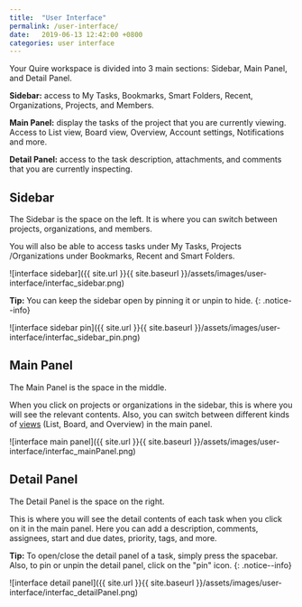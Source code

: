 ```yaml
---
title:  "User Interface"
permalink: /user-interface/
date:   2019-06-13 12:42:00 +0800
categories: user interface
---
```


Your Quire workspace is divided into 3 main sections: Sidebar, Main Panel, and Detail Panel. 

**Sidebar:** access to My Tasks, Bookmarks, Smart Folders, Recent, Organizations, Projects, and Members.

**Main Panel:** display the tasks of the project that you are currently viewing. Access to List view, Board view, Overview, Account settings, Notifications and more.

**Detail Panel:**  access to the task description, attachments, and comments that you are currently inspecting.



## Sidebar 
The Sidebar is the space on the left. It is where you can switch between projects, organizations, and members.

You will also be able to access tasks under My Tasks, Projects /Organizations under Bookmarks, Recent and Smart Folders. 


![interface sidebar]({{ site.url }}{{ site.baseurl }}/assets/images/user-interface/interfac_sidebar.png)



**Tip:** You can keep the sidebar open by pinning it or unpin to hide.
{: .notice--info}

![interface sidebar pin]({{ site.url }}{{ site.baseurl }}/assets/images/user-interface/interfac_sidebar_pin.png)



## Main Panel
The Main Panel is the space in the middle.

When you click on projects or organizations in the sidebar, this is where you will see the relevant contents.
Also, you can switch between different kinds of [views](/guide/project-view/) (List, Board, and Overview) in the main panel. 


![interface main panel]({{ site.url }}{{ site.baseurl }}/assets/images/user-interface/interfac_mainPanel.png)






## Detail Panel 
The Detail Panel is the space on the right.

This is where you will see the detail contents of each task when you click on it in the main panel.
Here you can add a description, comments, assignees, start and due dates, priority, tags, and more.

**Tip:** To open/close the detail panel of a task, simply press the spacebar. Also, to pin or unpin the detail panel, click on the "pin" icon.
{: .notice--info}


![interface detail panel]({{ site.url }}{{ site.baseurl }}/assets/images/user-interface/interfac_detailPanel.png)










